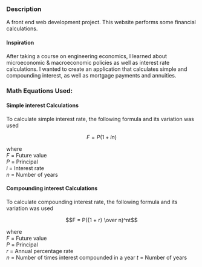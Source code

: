 ### Description

A front end web development project. This website performs some financial calculations.

#### Inspiration

After taking a course on engineering economics, I learned about microeconomic & macroeconomic policies as well as interest rate calculations. I wanted to create an application that calculates simple and compounding interest, as well as mortgage payments and annuities.

### Math Equations Used:

#### Simple interest Calculations

To calculate simple interest rate, the following formula and its variation was used

```math
F = P(1 + in)
```

where\
$`F`$ = Future value\
$`P`$ = Principal\
$`i`$ = Interest rate\
$`n`$ = Number of years

#### Compounding interest Calculations

To calculate compounding interest rate, the following formula and its variation was used

```math
F = P({1 + r} \over n)^nt
```

where\
$`F`$ = Future value\
$`P`$ = Principal\
$`r`$ = Annual percentage rate\
$`n`$ = Number of times interest compounded in a year
$`t`$ = Number of years
